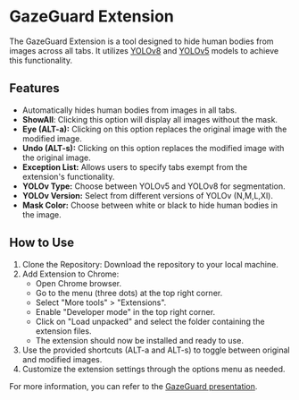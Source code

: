 # GazeGuard Extension

The GazeGuard Extension is a tool designed to hide human bodies from images across all tabs. It utilizes [YOLOv8](https://github.com/ultralytics/ultralytics) and [YOLOv5](https://github.com/ultralytics/yolov5) models to achieve this functionality.

## Features
- Automatically hides human bodies from images in all tabs.
- **ShowAll**: Clicking this option will display all images without the mask.
- **Eye (ALT-a):** Clicking on this option replaces the original image with the modified image.
- **Undo (ALT-s):** Clicking on this option replaces the modified image with the original image.
- **Exception List:** Allows users to specify tabs exempt from the extension's functionality.
- **YOLOv Type:** Choose between YOLOv5 and YOLOv8 for segmentation.
- **YOLOv Version:** Select from different versions of YOLOv (N,M,L,Xl).
- **Mask Color:** Choose between white or black to hide human bodies in the image.

## How to Use
1. Clone the Repository: Download the repository to your local machine.
2. Add Extension to Chrome:
    - Open Chrome browser.
    - Go to the menu (three dots) at the top right corner.
    - Select "More tools" > "Extensions".
    - Enable "Developer mode" in the top right corner.
    - Click on "Load unpacked" and select the folder containing the extension files.
    - The extension should now be installed and ready to use.
3. Use the provided shortcuts (ALT-a and ALT-s) to toggle between original and modified images.
4. Customize the extension settings through the options menu as needed.

For more information, you can refer to the [GazeGuard presentation](https://www.canva.com/design/DAF9Q9FWcTg/tzsEw8eKzhNUUoV-HUGFgw/view?utm_content=DAF9Q9FWcTg&utm_campaign=designshare&utm_medium=link&utm_source=editor).
